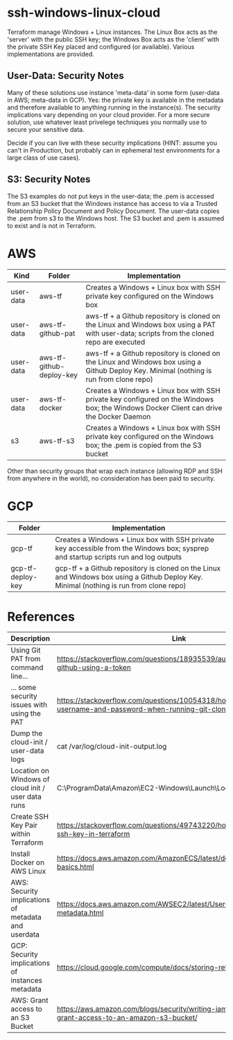# ssh-windows-linux-cloud
Terraform manage Windows + Linux instances. The Linux Box acts as the 'server' with the public SSH key; the Windows Box acts as the 'client' with the private SSH Key placed and configured (or available). Various implementations are provided. 

## User-Data: Security Notes
Many of these solutions use instance 'meta-data' in some form (user-data in AWS; meta-data in GCP). Yes: the private key is available in the metadata and therefore available to anything running in the instance(s). The security implications vary depending on your cloud provider. For a more secure solution, use whatever least privelege techniques you normally use to secure your sensitive data.

Decide if you can live with these security implications (HINT: assume you can't in Production, but probably can in ephemeral test environments for a large class of use cases).

## S3: Security Notes
The S3 examples do not put keys in the user-data; the .pem is accessed from an S3 bucket that the Windows instance has access to via a Trusted Relationship Policy Document and Policy Document. The user-data copies the .pem from s3 to the Windows host. The S3 bucket and .pem is assumed to exist and is not in Terraform. 

# AWS
| Kind      | Folder | Implementation   |
| --------- | ------ | ---------------- |
| user-data | aws-tf | Creates a Windows + Linux box with SSH private key configured on the Windows box |
| user-data | aws-tf-github-pat | aws-tf + a Github repository is cloned on the Linux and Windows box using a PAT with user-data; scripts from the cloned repo are executed |
| user-data | aws-tf-github-deploy-key | aws-tf + a Github repository is cloned on the Linux and Windows box using a Github Deploy Key. Minimal (nothing is run from clone repo) |
| user-data | aws-tf-docker | Creates a Windows + Linux box with SSH private key configured on the Windows box; the Windows Docker Client can drive the Docker Daemon |
| s3        | aws-tf-s3 | Creates a Windows + Linux box with SSH private key configured on the Windows box; the .pem is copied from the S3 bucket |

Other than security groups that wrap each instance (allowing RDP and SSH from anywhere in the world), no consideration has been paid to security. 

# GCP
| Folder | Implementation   |
| ------ | ---------------- |
| gcp-tf | Creates a Windows + Linux box with SSH private key accessible from the Windows box; sysprep and startup scripts run and log outputs |
| gcp-tf-deploy-key | gcp-tf + a Github repository is cloned on the Linux and Windows box using a Github Deploy Key. Minimal (nothing is run from clone repo)  |

# References
| Description | Link |
| ------------------------------------------- | ----------- |
| Using Git PAT from command line...          | https://stackoverflow.com/questions/18935539/authenticate-with-github-using-a-token |
| ... some security issues with using the PAT | https://stackoverflow.com/questions/10054318/how-do-i-provide-a-username-and-password-when-running-git-clone-gitremote-git |
| Dump the cloud-init / user-data logs        | cat /var/log/cloud-init-output.log |
| Location on Windows of cloud init / user data runs | C:\ProgramData\Amazon\EC2-Windows\Launch\Log | 
| Create SSH Key Pair within Terraform        | https://stackoverflow.com/questions/49743220/how-do-i-create-an-ssh-key-in-terraform |
| Install Docker on AWS Linux                 | https://docs.aws.amazon.com/AmazonECS/latest/developerguide/docker-basics.html | 
| AWS: Security implications of metadata and userdata | https://docs.aws.amazon.com/AWSEC2/latest/UserGuide/ec2-instance-metadata.html |
| GCP: Security implications of instances metadata | https://cloud.google.com/compute/docs/storing-retrieving-metadata |
| AWS: Grant access to an S3 Bucket           | https://aws.amazon.com/blogs/security/writing-iam-policies-how-to-grant-access-to-an-amazon-s3-bucket/ |
